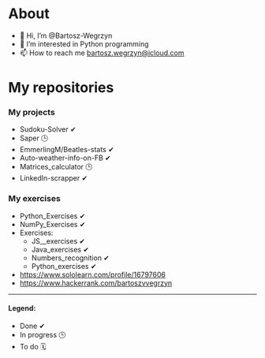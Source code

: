 # About

- 👋 Hi, I’m @Bartosz-Wegrzyn
- 👀 I’m interested in Python programming
- 📫 How to reach me bartosz.wegrzyn@icloud.com

# My repositories

### My projects 

- Sudoku-Solver ✔
- Saper 🕒
- EmmerlingM/Beatles-stats ✔
- Auto-weather-info-on-FB ✔
- Matrices_calculator 🕒
- LinkedIn-scrapper ✔

### My exercises

- Python_Exercises ✔
- NumPy_Exercises ✔
- Exercises:
  - JS__exercises ✔
  - Java_exercises ✔
  - Numbers_recognition ✔ 
  - Python_exercises ✔ 
- https://www.sololearn.com/profile/16797606
- https://www.hackerrank.com/bartoszvvegrzyn


__________________________________________________
#### Legend:

- Done ✔ 
- In progress 🕒
- To do 🗓
